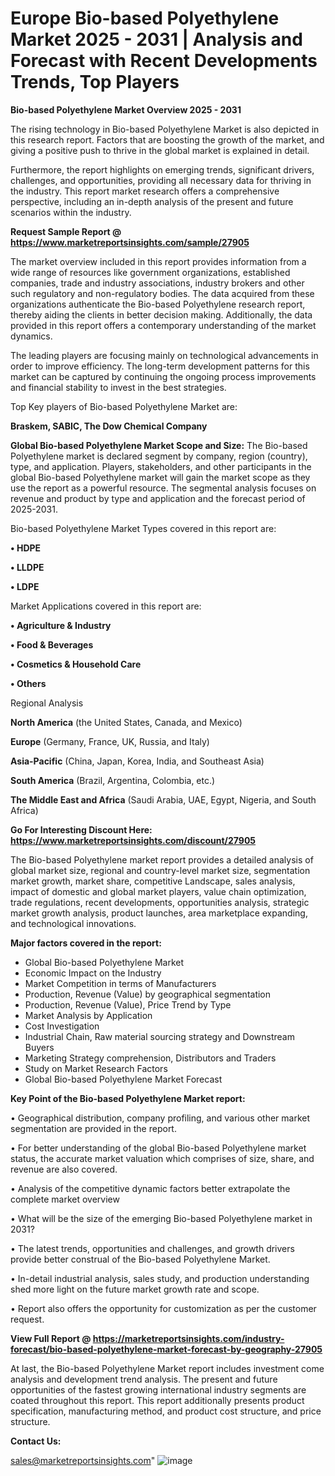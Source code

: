 # Europe Bio-based Polyethylene Market 2025 - 2031 | Analysis and Forecast with Recent Developments Trends, Top Players

<Strong> Bio-based Polyethylene Market Overview 2025 - 2031</strong>

The rising technology in Bio-based Polyethylene Market is also depicted in this research report. Factors that are boosting the growth of the market, and giving a positive push to thrive in the global market is explained in detail.

Furthermore, the report highlights on emerging trends, significant drivers, challenges, and opportunities, providing all necessary data for thriving in the industry. This report market research offers a comprehensive perspective, including an in-depth analysis of the present and future scenarios within the industry.

<strong>Request Sample Report @ <a href=https://www.marketreportsinsights.com/sample/27905>https://www.marketreportsinsights.com/sample/27905</a></strong>

The market overview included in this report provides information from a wide range of resources like government organizations, established companies, trade and industry associations, industry brokers and other such regulatory and non-regulatory bodies. The data acquired from these organizations authenticate the Bio-based Polyethylene research report, thereby aiding the clients in better decision making. Additionally, the data provided in this report offers a contemporary understanding of the market dynamics.

The leading players are focusing mainly on technological advancements in order to improve efficiency. The long-term development patterns for this market can be captured by continuing the ongoing process improvements and financial stability to invest in the best strategies.

Top Key players of Bio-based Polyethylene Market are:

<strong>Braskem, SABIC, The Dow Chemical Company</strong>

<strong><b>Global Bio-based Polyethylene Market Scope and Size:</b></strong>
The Bio-based Polyethylene market is declared segment by company, region (country), type, and application. Players, stakeholders, and other participants in the global Bio-based Polyethylene market will gain the market scope as they use the report as a powerful resource. The segmental analysis focuses on revenue and product by type and application and the forecast period of 2025-2031.

Bio-based Polyethylene Market Types covered in this report are:

<strong>• HDPE

• LLDPE

• LDPE</strong>

Market Applications covered in this report are:

<strong>• Agriculture & Industry

• Food & Beverages

• Cosmetics & Household Care

• Others</strong> 

Regional Analysis

<strong>North America</strong> (the United States, Canada, and Mexico)

<strong>Europe</strong> (Germany, France, UK, Russia, and Italy)

<strong>Asia-Pacific</strong> (China, Japan, Korea, India, and Southeast Asia)

<strong>South America</strong> (Brazil, Argentina, Colombia, etc.)

<strong>The Middle East and Africa</strong> (Saudi Arabia, UAE, Egypt, Nigeria, and South Africa)

<strong>Go For Interesting Discount Here: <a href=https://www.marketreportsinsights.com/discount/27905>https://www.marketreportsinsights.com/discount/27905</a></strong>

The Bio-based Polyethylene market report provides a detailed analysis of global market size, regional and country-level market size, segmentation market growth, market share, competitive Landscape, sales analysis, impact of domestic and global market players, value chain optimization, trade regulations, recent developments, opportunities analysis, strategic market growth analysis, product launches, area marketplace expanding, and technological innovations.

<strong><b>Major factors covered in the report:</b></strong>
<ul>
  <li>Global Bio-based Polyethylene Market </li>
  <li>Economic Impact on the Industry</li>
  <li>Market Competition in terms of Manufacturers</li>
  <li>Production, Revenue (Value) by geographical segmentation</li>
  <li>Production, Revenue (Value), Price Trend by Type</li>
  <li>Market Analysis by Application</li>
  <li>Cost Investigation</li>
  <li>Industrial Chain, Raw material sourcing strategy and Downstream Buyers</li>
  <li>Marketing Strategy comprehension, Distributors and Traders</li>
  <li>Study on Market Research Factors</li>
  <li>Global Bio-based Polyethylene Market Forecast</li>
</ul>

<strong><b>Key Point of the Bio-based Polyethylene Market report:</b></strong>

• Geographical distribution, company profiling, and various other market segmentation are provided in the report.

• For better understanding of the global Bio-based Polyethylene market status, the accurate market valuation which comprises of size, share, and revenue are also covered.

• Analysis of the competitive dynamic factors better extrapolate the complete market overview

• What will be the size of the emerging Bio-based Polyethylene market in 2031?

• The latest trends, opportunities and challenges, and growth drivers provide better construal of the Bio-based Polyethylene Market.

• In-detail industrial analysis, sales study, and production understanding shed more light on the future market growth rate and scope.

• Report also offers the opportunity for customization as per the customer request.

<strong><b>View Full Report @ <a href=https://marketreportsinsights.com/industry-forecast/bio-based-polyethylene-market-forecast-by-geography-27905>https://marketreportsinsights.com/industry-forecast/bio-based-polyethylene-market-forecast-by-geography-27905</a></b></strong>


At last, the Bio-based Polyethylene Market report includes investment come analysis and development trend analysis. The present and future opportunities of the fastest growing international industry segments are coated throughout this report. This report additionally presents product specification, manufacturing method, and product cost structure, and price structure.

<strong>Contact Us:</strong>

sales@marketreportsinsights.com"
![image](https://github.com/user-attachments/assets/e3feae6a-dd7e-47f4-a9e1-be9d18db60f7)
